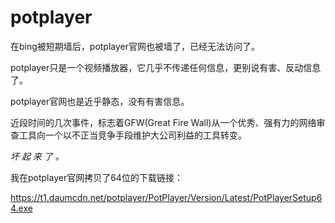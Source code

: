 # potplayer

在bing被短期墙后，potplayer官网也被墙了，已经无法访问了。

potplayer只是一个视频播放器，它几乎不传递任何信息，更别说有害、反动信息了。

potplayer官网也是近乎静态，没有有害信息。

近段时间的几次事件，标志着GFW(Great Fire Wall)从一个优秀、强有力的网络审查工具向一个以不正当竞争手段维护大公司利益的工具转变。

*坏 起 来 了 。*

我在potplayer官网拷贝了64位的下载链接：

https://t1.daumcdn.net/potplayer/PotPlayer/Version/Latest/PotPlayerSetup64.exe

